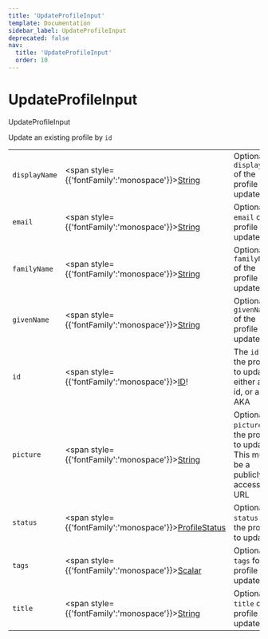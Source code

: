 ```yaml
---
title: 'UpdateProfileInput'
template: Documentation
sidebar_label: UpdateProfileInput
deprecated: false
nav:
  title: 'UpdateProfileInput'
  order: 10
---
```


# UpdateProfileInput

<div style={{'fontFamily':'monospace'}}><span style={{'fontSize':'1.5rem','fontWeight':500}}>UpdateProfileInput</span></div>



Update an existing profile by `id`

| | | |
| -- | -- | -- |
| `displayName` | <span style={{'fontFamily':'monospace'}}><a href="/guardrails/docs/reference/graphql/scalar/String">String</a></span> | Optional `displayName` of the profile to update |
| `email` | <span style={{'fontFamily':'monospace'}}><a href="/guardrails/docs/reference/graphql/scalar/String">String</a></span> | Optional `email` of the profile to update |
| `familyName` | <span style={{'fontFamily':'monospace'}}><a href="/guardrails/docs/reference/graphql/scalar/String">String</a></span> | Optional `familyName` of the profile to update |
| `givenName` | <span style={{'fontFamily':'monospace'}}><a href="/guardrails/docs/reference/graphql/scalar/String">String</a></span> | Optional `givenName` of the profile to update |
| `id` | <span style={{'fontFamily':'monospace'}}><a href="/guardrails/docs/reference/graphql/scalar/ID">ID</a>!</span> | The `id` of the profile to update, either as an id, or an AKA |
| `picture` | <span style={{'fontFamily':'monospace'}}><a href="/guardrails/docs/reference/graphql/scalar/String">String</a></span> | Optional `picture` of the profile to update. This must be a publicly accessible URL |
| `status` | <span style={{'fontFamily':'monospace'}}><a href="/guardrails/docs/reference/graphql/enum/ProfileStatus">ProfileStatus</a></span> | Optional `status` of the profile to update |
| `tags` | <span style={{'fontFamily':'monospace'}}><a href="/guardrails/docs/reference/graphql/scalar/Scalar">Scalar</a></span> | Optional `tags` for the profile to update |
| `title` | <span style={{'fontFamily':'monospace'}}><a href="/guardrails/docs/reference/graphql/scalar/String">String</a></span> | Optional `title` of the profile to update |